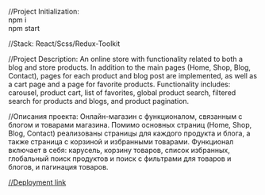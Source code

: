 //Project Initialization:  
npm i  
npm start  

//Stack: React/Scss/Redux-Toolkit

//Project Description:
An online store with functionality related to both a blog and store products. In addition to the main pages (Home, Shop, Blog, Contact), pages for each product and blog post are implemented, as well as a cart page and a page for favorite products. Functionality includes: carousel, product cart, list of favorites, global product search, filtered search for products and blogs, and product pagination.

//Описания проекта:
Онлайн-магазин с функционалом, связанным с блогом и товарами магазина. Помимо основных страниц (Home, Shop, Blog, Contact) реализованы страницы для каждого продукта и блога, а также страница с корзиной и избранными товарами. 
Функционал включает в себя: карусель, корзину товаров, список избранных, глобальный поиск продуктов и поиск с фильтрами для товаров и блогов, и пагинация товаров.  

[//Deployment link](https://aminhesenovevoproject.netlify.app/)
